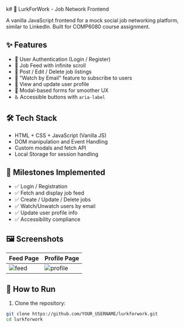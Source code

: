 k# 💼 LurkForWork - Job Network Frontend

A vanilla JavaScript frontend for a mock social job networking platform, similar to LinkedIn. Built for COMP6080 course assignment.

## ✨ Features

- 🔐 User Authentication (Login / Register)
- 📰 Job Feed with infinite scroll
- 📝 Post / Edit / Delete job listings
- 📩 "Watch by Email" feature to subscribe to users
- 👤 View and update user profile
- 🧠 Modal-based forms for smoother UX
- ♿ Accessible buttons with `aria-label`

## 🛠️ Tech Stack

- HTML + CSS + JavaScript (Vanilla JS)
- DOM manipulation and Event Handling
- Custom modals and fetch API
- Local Storage for session handling

## 🧪 Milestones Implemented

- ✅ Login / Registration
- ✅ Fetch and display job feed
- ✅ Create / Update / Delete jobs
- ✅ Watch/Unwatch users by email
- ✅ Update user profile info
- ✅ Accessibility compliance

## 🖼️ Screenshots

| Feed Page | Profile Page |
|-----------|--------------|
| ![feed](./assets/feed.png) | ![profile](./assets/profile.png) |

## 🚀 How to Run

1. Clone the repository:
```bash
git clone https://github.com/YOUR_USERNAME/lurkforwork.git
cd lurkforwork
